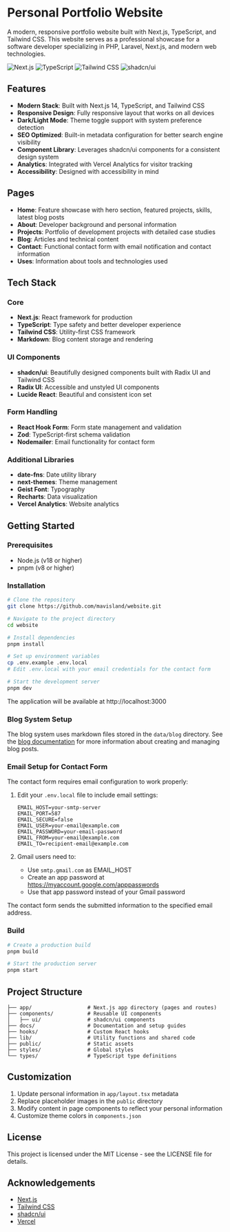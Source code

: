 # Personal Portfolio Website

A modern, responsive portfolio website built with Next.js, TypeScript, and Tailwind CSS. This website serves as a professional showcase for a software developer specializing in PHP, Laravel, Next.js, and modern web technologies.

![Next.js](https://img.shields.io/badge/Next.js-14-black?style=flat-square&logo=next.js)
![TypeScript](https://img.shields.io/badge/TypeScript-5-blue?style=flat-square&logo=typescript)
![Tailwind CSS](https://img.shields.io/badge/Tailwind-4-38B2AC?style=flat-square&logo=tailwind-css)
![shadcn/ui](https://img.shields.io/badge/shadcn/ui-Latest-black?style=flat-square)

## Features

- **Modern Stack**: Built with Next.js 14, TypeScript, and Tailwind CSS
- **Responsive Design**: Fully responsive layout that works on all devices
- **Dark/Light Mode**: Theme toggle support with system preference detection
- **SEO Optimized**: Built-in metadata configuration for better search engine visibility
- **Component Library**: Leverages shadcn/ui components for a consistent design system
- **Analytics**: Integrated with Vercel Analytics for visitor tracking
- **Accessibility**: Designed with accessibility in mind

## Pages

- **Home**: Feature showcase with hero section, featured projects, skills, latest blog posts
- **About**: Developer background and personal information
- **Projects**: Portfolio of development projects with detailed case studies
- **Blog**: Articles and technical content
- **Contact**: Functional contact form with email notification and contact information
- **Uses**: Information about tools and technologies used

## Tech Stack

### Core
- **Next.js**: React framework for production
- **TypeScript**: Type safety and better developer experience
- **Tailwind CSS**: Utility-first CSS framework
- **Markdown**: Blog content storage and rendering

### UI Components
- **shadcn/ui**: Beautifully designed components built with Radix UI and Tailwind CSS
- **Radix UI**: Accessible and unstyled UI components
- **Lucide React**: Beautiful and consistent icon set

### Form Handling
- **React Hook Form**: Form state management and validation
- **Zod**: TypeScript-first schema validation
- **Nodemailer**: Email functionality for contact form

### Additional Libraries
- **date-fns**: Date utility library
- **next-themes**: Theme management
- **Geist Font**: Typography
- **Recharts**: Data visualization
- **Vercel Analytics**: Website analytics

## Getting Started

### Prerequisites
- Node.js (v18 or higher)
- pnpm (v8 or higher)

### Installation

```bash
# Clone the repository
git clone https://github.com/mavisland/website.git

# Navigate to the project directory
cd website

# Install dependencies
pnpm install

# Set up environment variables
cp .env.example .env.local
# Edit .env.local with your email credentials for the contact form

# Start the development server
pnpm dev
```

The application will be available at http://localhost:3000

### Blog System Setup

The blog system uses markdown files stored in the `data/blog` directory. See the [blog documentation](./data/blog/README.md) for more information about creating and managing blog posts.

### Email Setup for Contact Form

The contact form requires email configuration to work properly:

1. Edit your `.env.local` file to include email settings:
   ```
   EMAIL_HOST=your-smtp-server
   EMAIL_PORT=587
   EMAIL_SECURE=false
   EMAIL_USER=your-email@example.com
   EMAIL_PASSWORD=your-email-password
   EMAIL_FROM=your-email@example.com
   EMAIL_TO=recipient-email@example.com
   ```

2. Gmail users need to:
   - Use `smtp.gmail.com` as EMAIL_HOST
   - Create an app password at https://myaccount.google.com/apppasswords
   - Use that app password instead of your Gmail password

The contact form sends the submitted information to the specified email address.

### Build

```bash
# Create a production build
pnpm build

# Start the production server
pnpm start
```

## Project Structure

```
├── app/                  # Next.js app directory (pages and routes)
├── components/           # Reusable UI components
│   ├── ui/               # shadcn/ui components
├── docs/                 # Documentation and setup guides
├── hooks/                # Custom React hooks
├── lib/                  # Utility functions and shared code
├── public/               # Static assets
├── styles/               # Global styles
└── types/                # TypeScript type definitions
```

## Customization

1. Update personal information in `app/layout.tsx` metadata
2. Replace placeholder images in the `public` directory
3. Modify content in page components to reflect your personal information
4. Customize theme colors in `components.json`

## License

This project is licensed under the MIT License - see the LICENSE file for details.

## Acknowledgements

- [Next.js](https://nextjs.org/)
- [Tailwind CSS](https://tailwindcss.com/)
- [shadcn/ui](https://ui.shadcn.com/)
- [Vercel](https://vercel.com/)